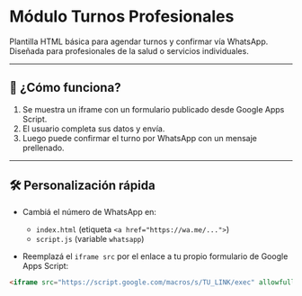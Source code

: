 
# Módulo Turnos Profesionales

Plantilla HTML básica para agendar turnos y confirmar vía WhatsApp. Diseñada para profesionales de la salud o servicios individuales.

---

## 🚀 ¿Cómo funciona?

1. Se muestra un iframe con un formulario publicado desde Google Apps Script.
2. El usuario completa sus datos y envía.
3. Luego puede confirmar el turno por WhatsApp con un mensaje prellenado.

---

## 🛠️ Personalización rápida

- Cambiá el número de WhatsApp en:
  - `index.html` (etiqueta `<a href="https://wa.me/...">`)
  - `script.js` (variable `whatsapp`)

- Reemplazá el `iframe src` por el enlace a tu propio formulario de Google Apps Script:
```html
<iframe src="https://script.google.com/macros/s/TU_LINK/exec" allowfullscreen></iframe>
